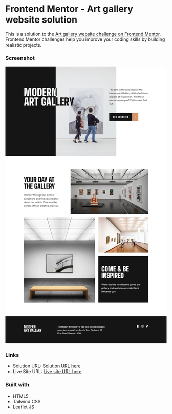 # Frontend Mentor - Art gallery website solution

This is a solution to the [Art gallery website challenge on Frontend Mentor](https://www.frontendmentor.io/challenges/art-gallery-website-yVdrZlxyA). Frontend Mentor challenges help you improve your coding skills by building realistic projects.

### Screenshot

![](./assets/Screenshot.png)

### Links

- Solution URL: [Solution URL here](https://github.com/NDK1195/art-gallery-website)
- Live Site URL: [Live site URL here](https://ndk1195.github.io/art-gallery-website/)

### Built with

- HTML5
- Tailwind CSS
- Leaflet JS
